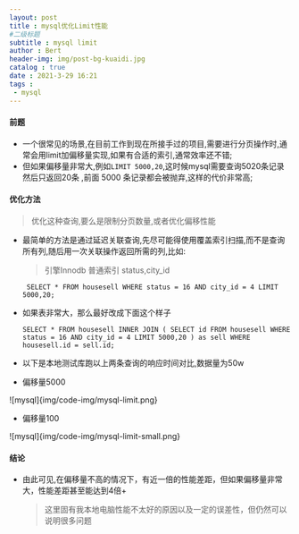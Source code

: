 ```yaml
---
layout: post
title : mysql优化Limit性能
#二级标题
subtitle : mysql limit
author : Bert
header-img: img/post-bg-kuaidi.jpg
catalog : true
date : 2021-3-29 16:21
tags :
 - mysql
---
```


#### 前题
- 一个很常见的场景,在目前工作到现在所接手过的项目,需要进行分页操作时,通常会用limit加偏移量实现,如果有合适的索引,通常效率还不错;
- 但如果偏移量非常大,例如` LIMIT 5000,20 `,这时候mysql需要查询5020条记录然后只返回20条 ,前面 5000 条记录都会被抛弃,这样的代价非常高;
#### 优化方法

> 优化这种查询,要么是限制分页数量,或者优化偏移性能

- 最简单的方法是通过延迟关联查询,先尽可能得使用覆盖索引扫描,而不是查询所有列,随后用一次关联操作返回所需的列,比如:

  > 引擎Innodb 普通索引  status,city_id

  ` SELECT * FROM housesell WHERE status = 16 AND city_id = 4 LIMIT 5000,20;`

- 如果表非常大，那么最好改成下面这个样子

  `SELECT * FROM housesell INNER JOIN ( SELECT id FROM housesell WHERE status = 16 AND city_id = 4 LIMIT 5000,20 ) as sell WHERE housesell.id = sell.id;`

- 以下是本地测试库跑以上两条查询的响应时间对比,数据量为50w

- 偏移量5000

![mysql]{img/code-img/mysql-limit.png}

- 偏移量100

![mysql]{img/code-img/mysql-limit-small.png}

#### 结论

- 由此可见,在偏移量不高的情况下，有近一倍的性能差距，但如果偏移量非常大，性能差距甚至能达到4倍+

  > 这里固有我本地电脑性能不太好的原因以及一定的误差性，但仍然可以说明很多问题






